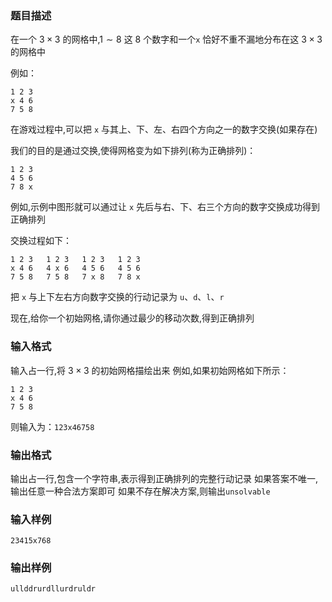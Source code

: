 ### 题目描述
在一个 $3×3$ 的网格中,$1 \sim 8$ 这 $8$ 个数字和一个`x` 恰好不重不漏地分布在这 $3×3$ 的网格中

例如：
```
1 2 3
x 4 6
7 5 8
```
在游戏过程中,可以把 `x` 与其上、下、左、右四个方向之一的数字交换(如果存在)

我们的目的是通过交换,使得网格变为如下排列(称为正确排列)：
```
1 2 3
4 5 6
7 8 x
```
例如,示例中图形就可以通过让 `x` 先后与右、下、右三个方向的数字交换成功得到正确排列

交换过程如下：
```
1 2 3   1 2 3   1 2 3   1 2 3
x 4 6   4 x 6   4 5 6   4 5 6
7 5 8   7 5 8   7 x 8   7 8 x
```
把 `x` 与上下左右方向数字交换的行动记录为 `u`、`d`、`l`、`r`

现在,给你一个初始网格,请你通过最少的移动次数,得到正确排列

### 输入格式
输入占一行,将 $3 \times 3$ 的初始网格描绘出来
例如,如果初始网格如下所示：
```
1 2 3
x 4 6
7 5 8
```
则输入为：`123x46758`
### 输出格式
输出占一行,包含一个字符串,表示得到正确排列的完整行动记录
如果答案不唯一,输出任意一种合法方案即可
如果不存在解决方案,则输出`unsolvable`
### 输入样例
```
23415x768
```
### 输出样例
```
ullddrurdllurdruldr
```